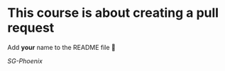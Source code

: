 # This course is about creating a pull request
Add **your** name to the README file :scroll:

_SG-Phoenix_
